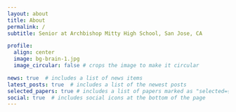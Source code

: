 ```yaml
---
layout: about
title: About
permalink: /
subtitle: Senior at Archbishop Mitty High School, San Jose, CA

profile:
  align: center
  image: bg-brain-1.jpg
  image_circular: false # crops the image to make it circular

news: true  # includes a list of news items
latest_posts: true  # includes a list of the newest posts
selected_papers: true # includes a list of papers marked as "selected={true}"
social: true  # includes social icons at the bottom of the page
---
```



